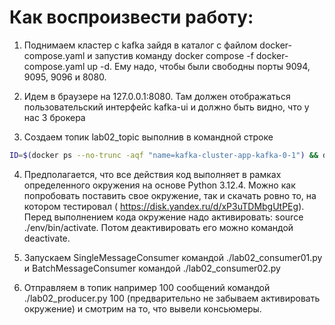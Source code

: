 # Как воспроизвести работу:

1.	Поднимаем кластер с kafka зайдя в каталог с файлом docker-compose.yaml и запустив команду docker compose -f docker-compose.yaml up -d. Ему надо, чтобы были свободны порты 9094, 9095, 9096 и 8080.

2.	Идем в браузере на 127.0.0.1:8080. Там должен отображаться пользовательский интерфейс kafka-ui и должно быть видно, что у нас 3 брокера

3.	Создаем топик lab02_topic выполнив в командной строке 
```bash
ID=$(docker ps --no-trunc -aqf "name=kafka-cluster-app-kafka-0-1") && docker exec -it $ID /opt/bitnami/kafka/bin/kafka-topics.sh --create --topic lab02_topic --bootstrap-server localhost:9092 --partitions 3 --replication-factor 2
```

4.	Предполагается, что все действия код выполняет в рамках определенного окружения на основе Python 3.12.4. Можно как попробовать поставить свое окружение, так и скачать ровно то, на котором тестировал (
https://disk.yandex.ru/d/xP3uTDMbgUtPEg). Перед выполнением кода окружение надо активировать: source ./env/bin/activate. Потом деактивировать его можно командой deactivate.

5.	Запускаем SingleMessageConsumer командой ./lab02_consumer01.py и BatchMessageConsumer командой ./lab02_consumer02.py

6.	Отправляем в топик например 100 сообщений командой ./lab02_producer.py 100 (предварительно не забываем активировать окружение) и смотрим на то, что вывели консьюмеры.
